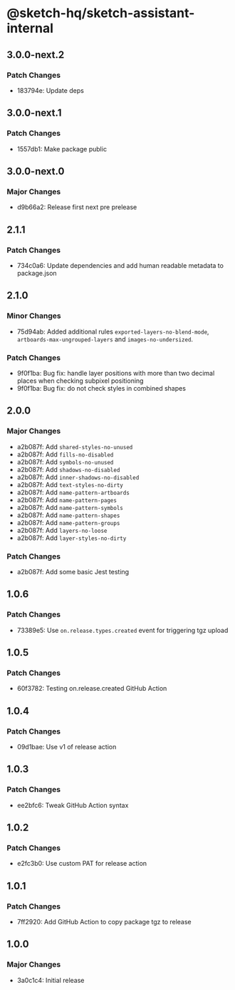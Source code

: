 # @sketch-hq/sketch-assistant-internal

## 3.0.0-next.2

### Patch Changes

- 183794e: Update deps

## 3.0.0-next.1

### Patch Changes

- 1557db1: Make package public

## 3.0.0-next.0

### Major Changes

- d9b66a2: Release first next pre prelease

## 2.1.1

### Patch Changes

- 734c0a6: Update dependencies and add human readable metadata to package.json

## 2.1.0

### Minor Changes

- 75d94ab: Added additional rules `exported-layers-no-blend-mode`, `artboards-max-ungrouped-layers`
  and `images-no-undersized`.

### Patch Changes

- 9f0f1ba: Bug fix: handle layer positions with more than two decimal places when checking subpixel
  positioning
- 9f0f1ba: Bug fix: do not check styles in combined shapes

## 2.0.0

### Major Changes

- a2b087f: Add `shared-styles-no-unused`
- a2b087f: Add `fills-no-disabled`
- a2b087f: Add `symbols-no-unused`
- a2b087f: Add `shadows-no-disabled`
- a2b087f: Add `inner-shadows-no-disabled`
- a2b087f: Add `text-styles-no-dirty`
- a2b087f: Add `name-pattern-artboards`
- a2b087f: Add `name-pattern-pages`
- a2b087f: Add `name-pattern-symbols`
- a2b087f: Add `name-pattern-shapes`
- a2b087f: Add `name-pattern-groups`
- a2b087f: Add `layers-no-loose`
- a2b087f: Add `layer-styles-no-dirty`

### Patch Changes

- a2b087f: Add some basic Jest testing

## 1.0.6

### Patch Changes

- 73389e5: Use `on.release.types.created` event for triggering tgz upload

## 1.0.5

### Patch Changes

- 60f3782: Testing on.release.created GitHub Action

## 1.0.4

### Patch Changes

- 09d1bae: Use v1 of release action

## 1.0.3

### Patch Changes

- ee2bfc6: Tweak GitHub Action syntax

## 1.0.2

### Patch Changes

- e2fc3b0: Use custom PAT for release action

## 1.0.1

### Patch Changes

- 7ff2920: Add GitHub Action to copy package tgz to release

## 1.0.0

### Major Changes

- 3a0c1c4: Initial release
